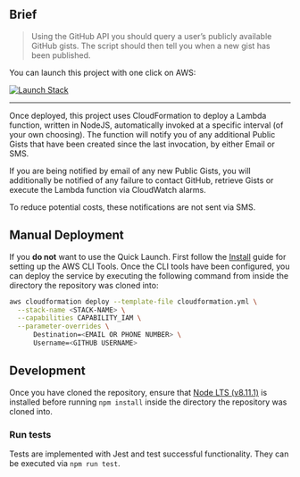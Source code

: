 ## Brief

> Using the GitHub API you should query a user’s publicly available GitHub gists. The script should then tell you when a new gist has been published.

You can launch this project with one click on AWS:

[![Launch Stack][image]][stack]

---

Once deployed, this project uses CloudFormation to deploy a Lambda function, written in NodeJS, automatically invoked at a specific interval (of your own choosing). The function will notify you of any additional Public Gists that have been created since the last invocation, by either Email or SMS.

If you are being notified by email of any new Public Gists, you will additionally be notified of any failure to contact GitHub, retrieve Gists or execute the Lambda function via CloudWatch alarms.

To reduce potential costs, these notifications are not sent via SMS.

## Manual Deployment

If you **do not** want to use the Quick Launch. First follow the [Install](https://docs.aws.amazon.com/cli/latest/userguide/installing.html) guide for setting up the AWS CLI Tools. Once the CLI tools have been configured, you can deploy the service by executing the following command from inside the directory the repository was cloned into:

```bash
aws cloudformation deploy --template-file cloudformation.yml \
  --stack-name <STACK-NAME> \
  --capabilities CAPABILITY_IAM \
  --parameter-overrides \
      Destination=<EMAIL OR PHONE NUMBER> \
      Username=<GITHUB USERNAME>
```

## Development

Once you have cloned the repository, ensure that [Node LTS (v8.11.1)][node-lts] is installed before running `npm install` inside the directory the repository was cloned into.

### Run tests

Tests are implemented with Jest and test successful functionality. They can be executed via `npm run test`.

[image]: https://s3.amazonaws.com/cloudformation-examples/cloudformation-launch-stack.png
[stack]: https://console.aws.amazon.com/cloudformation/home#/stacks/create/review?templateURL=https://s3.eu-west-2.amazonaws.com/ee-github-gists/cloudformation.yml&stackName=EE-Github-Gists
[node-lts]: https://nodejs.org/en/download/
